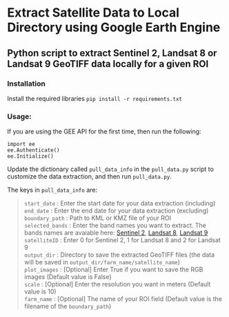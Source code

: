 # Extract Satellite Data to Local Directory using Google Earth Engine

## Python script to extract Sentinel 2, Landsat 8 or Landsat 9 GeoTIFF data locally for a given ROI

### Installation
Install the required libraries `pip install -r requirements.txt`

### Usage:
If you are using the GEE API for the first time, then run the following:
```
import ee
ee.Authenticate()
ee.Initialize()
```
Update the dictionary called `pull_data_info` in the `pull_data.py` script to customize the data extraction, and then run `pull_data.py`.

The keys in `pull_data_info` are:
> `start_date` : Enter the start date for your data extraction (including) \
> `end_date` : Enter the end date for your data extraction (excluding) \
> `boundary_path` : Path to KML or KMZ file of your ROI \
> `selected_bands` : Enter the band names you want to extract. The bands names are avaiable here: [Sentinel 2](https://developers.google.com/earth-engine/datasets/catalog/COPERNICUS_S2_SR_HARMONIZED), [Landsat 8](https://developers.google.com/earth-engine/datasets/catalog/LANDSAT_LC08_C02_T1_L2), [Landsat 9](https://developers.google.com/earth-engine/datasets/catalog/LANDSAT_LC09_C02_T1_L2) \
> `satelliteID` : Enter 0 for Sentinel 2, 1 for Landsat 8 and 2 for Landsat 9 \
> `output_dir` : Directory to save the extracted GeoTIFF files (the data will be saved in `output_dir/farm_name/satellite_name`) \
> `plot_images` : [Optional] Enter True if you want to save the RGB images (Default value is False) \
> `scale` : [Optional] Enter the resolution you want in meters (Default value is 10) \
> `farm_name` : [Optional] The name of your ROI field (Default value is the filename of the `boundary_path`)

